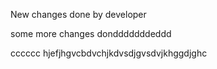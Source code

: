 New changes done by developer

some more changes dondddddddeddd


cccccc
hjefjhgvcbdvchjkdvsdjgvsdvjkhggdjghc

